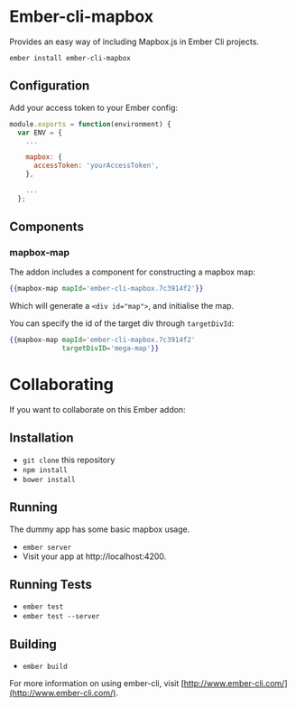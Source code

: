 # Ember-cli-mapbox

Provides an easy way of including Mapbox.js in Ember Cli projects.

```
ember install ember-cli-mapbox
```

## Configuration

Add your access token to your Ember config:

```js
module.exports = function(environment) {
  var ENV = {
    ...

    mapbox: {
      accessToken: 'yourAccessToken',
    },

    ...
  };
```

## Components

### mapbox-map

The addon includes a component for constructing a mapbox map:

```hbs
{{mapbox-map mapId='ember-cli-mapbox.7c3914f2'}}
```

Which will generate a `<div id="map">`, and initialise the map.

You can specify the id of the target div through `targetDivId`:

```hbs
{{mapbox-map mapId='ember-cli-mapbox.7c3914f2'
             targetDivID='mega-map'}}
```

# Collaborating

If you want to collaborate on this Ember addon:

## Installation

* `git clone` this repository
* `npm install`
* `bower install`

## Running

The dummy app has some basic mapbox usage.

* `ember server`
* Visit your app at http://localhost:4200.

## Running Tests

* `ember test`
* `ember test --server`

## Building

* `ember build`

For more information on using ember-cli, visit [http://www.ember-cli.com/](http://www.ember-cli.com/).
